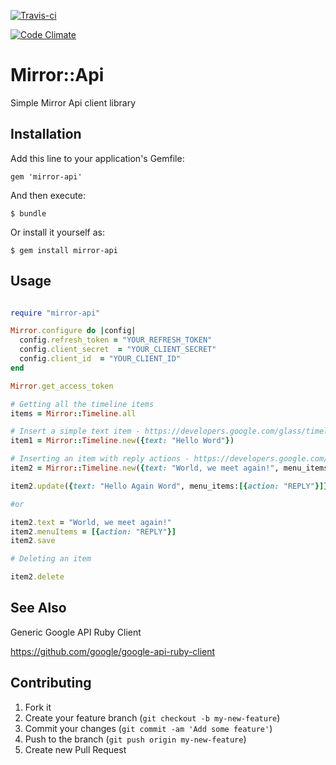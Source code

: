 [![Travis-ci](https://travis-ci.org/ciberch/mirror-api.png)](https://travis-ci.org/ciberch/mirror-api)

[![Code Climate](https://codeclimate.com/github/ciberch/mirror-api.png)](https://codeclimate.com/github/ciberch/mirror-api)

# Mirror::Api

Simple Mirror Api client library

## Installation

Add this line to your application's Gemfile:

    gem 'mirror-api'

And then execute:

    $ bundle

Or install it yourself as:

    $ gem install mirror-api

## Usage

``` ruby

require "mirror-api"

Mirror.configure do |config|
  config.refresh_token = "YOUR_REFRESH_TOKEN"
  config.client_secret  = "YOUR_CLIENT_SECRET"
  config.client_id  = "YOUR_CLIENT_ID"
end

Mirror.get_access_token

# Getting all the timeline items
items = Mirror::Timeline.all

# Insert a simple text item - https://developers.google.com/glass/timeline#inserting_a_simple_timeline_item
item1 = Mirror::Timeline.new({text: "Hello Word"})

# Inserting an item with reply actions - https://developers.google.com/glass/timeline#user_interaction_with_menu_items
item2 = Mirror::Timeline.new({text: "World, we meet again!", menu_items:[{action: "REPLY"}]})

item2.update({text: "Hello Again Word", menu_items:[{action: "REPLY"}]})

#or

item2.text = "World, we meet again!"
item2.menuItems = [{action: "REPLY"}]
item2.save

# Deleting an item

item2.delete
```

## See Also

Generic Google API Ruby Client

https://github.com/google/google-api-ruby-client

## Contributing

1. Fork it
2. Create your feature branch (`git checkout -b my-new-feature`)
3. Commit your changes (`git commit -am 'Add some feature'`)
4. Push to the branch (`git push origin my-new-feature`)
5. Create new Pull Request
